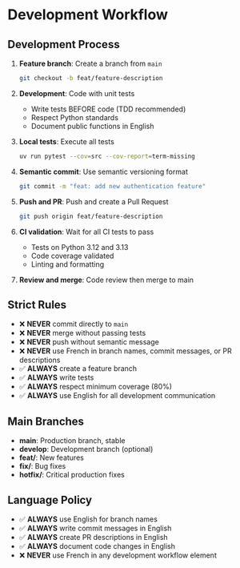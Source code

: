 # Development Workflow

## Development Process
1. **Feature branch**: Create a branch from `main`
   ```bash
   git checkout -b feat/feature-description
   ```

2. **Development**: Code with unit tests
   - Write tests BEFORE code (TDD recommended)
   - Respect Python standards
   - Document public functions in English

3. **Local tests**: Execute all tests
   ```bash
   uv run pytest --cov=src --cov-report=term-missing
   ```

4. **Semantic commit**: Use semantic versioning format
   ```bash
   git commit -m "feat: add new authentication feature"
   ```

5. **Push and PR**: Push and create a Pull Request
   ```bash
   git push origin feat/feature-description
   ```

6. **CI validation**: Wait for all CI tests to pass
   - Tests on Python 3.12 and 3.13
   - Code coverage validated
   - Linting and formatting

7. **Review and merge**: Code review then merge to main

## Strict Rules
- ❌ **NEVER** commit directly to `main`
- ❌ **NEVER** merge without passing tests
- ❌ **NEVER** push without semantic message
- ❌ **NEVER** use French in branch names, commit messages, or PR descriptions
- ✅ **ALWAYS** create a feature branch
- ✅ **ALWAYS** write tests
- ✅ **ALWAYS** respect minimum coverage (80%)
- ✅ **ALWAYS** use English for all development communication

## Main Branches
- **main**: Production branch, stable
- **develop**: Development branch (optional)
- **feat/**: New features
- **fix/**: Bug fixes
- **hotfix/**: Critical production fixes

## Language Policy
- ✅ **ALWAYS** use English for branch names
- ✅ **ALWAYS** write commit messages in English
- ✅ **ALWAYS** create PR descriptions in English
- ✅ **ALWAYS** document code changes in English
- ❌ **NEVER** use French in any development workflow element 